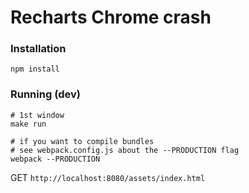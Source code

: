 # Recharts Chrome crash

### Installation

```
npm install
```

### Running (dev)

```
# 1st window
make run

# if you want to compile bundles
# see webpack.config.js about the --PRODUCTION flag
webpack --PRODUCTION
```

GET `http://localhost:8080/assets/index.html`
